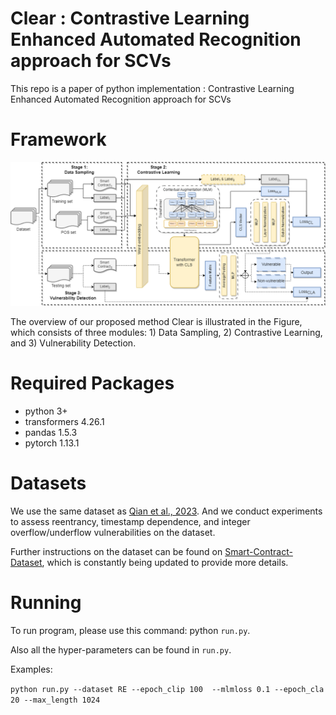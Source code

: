 # Clear : Contrastive Learning Enhanced Automated Recognition approach for SCVs

This repo is a paper of python implementation : Contrastive Learning Enhanced Automated Recognition approach for SCVs

# Framework

![The overview of GPANet](figs/model.drawio.png)

The overview of our proposed method Clear is illustrated in the Figure, which consists of three modules: 1) Data Sampling, 2) Contrastive Learning, and 3) Vulnerability Detection.

# Required Packages
- python 3+
- transformers 4.26.1
- pandas 1.5.3
- pytorch 1.13.1

# Datasets
We use the same dataset as [Qian et al., 2023](https://github.com/Messi-Q/Cross-Modality-Bug-Detection). And we conduct experiments to assess reentrancy, timestamp dependence, and integer overflow/underflow vulnerabilities on the dataset.

Further instructions on the dataset can be found on [Smart-Contract-Dataset](https://github.com/Messi-Q/Smart-Contract-Dataset), which is constantly being updated to provide more details.

# Running
To run program, please use this command: python `run.py`.

Also all the hyper-parameters can be found in `run.py`.

Examples:

`
python run.py --dataset RE --epoch_clip 100  --mlmloss 0.1 --epoch_cla 20 --max_length 1024
`

